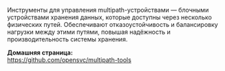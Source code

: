 Инструменты для управления multipath-устройствами — блочными устройствами хранения данных, которые доступны через несколько физических путей.
Обеспечивают отказоустойчивость и балансировку нагрузки между этими путями, повышая надёжность и производительность системы хранения.

**Домашняя страница:**  
<https://github.com/opensvc/multipath-tools>
